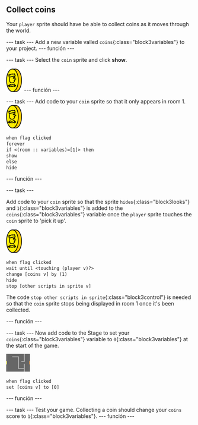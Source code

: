 ## Collect coins

Your `player` sprite should have be able to collect coins as it moves through the world.

\--- task \--- Add a new variable valled `coins`{:class="block3variables"} to your project. \--- función \---

\--- task \--- Select the `coin` sprite and click **show**.

![captura de pantalla](images/coin.png) \--- función \---

\--- task \--- Add code to your `coin` sprite so that it only appears in room 1. ![captura de pantalla](images/coin.png)

```blocks3
when flag clicked
forever
if <(room :: variables)=[1]> then
show
else
hide
```

\--- función \---

\--- task \---

Add code to your `coin` sprite so that the sprite `hides`{:class="block3looks"} and `1`{:class="block3variables"} is added to the `coins`{:class="block3variables"} variable once the `player` sprite touches the `coin` sprite to 'pick it up'.

![coin](images/coin.png)

```blocks3
when flag clicked
wait until <touching (player v)?>
change [coins v] by (1)
hide
stop [other scripts in sprite v]
```

The code `stop other scripts in sprite`{:class="block3control"} is needed so that the `coin` sprite stops being displayed in room 1 once it's been collected.

\--- función \---

\--- task \--- Now add code to the Stage to set your `coins`{:class="block3variables"} variable to `0`{:class="block3variables"} at the start of the game.

![escenario](images/stage.png)

```blocks3
when flag clicked
set [coins v] to [0]
```

\--- función \---

\--- task \--- Test your game. Collecting a coin should change your `coins` score to `1`{:class="block3variables"}. \--- función \---
